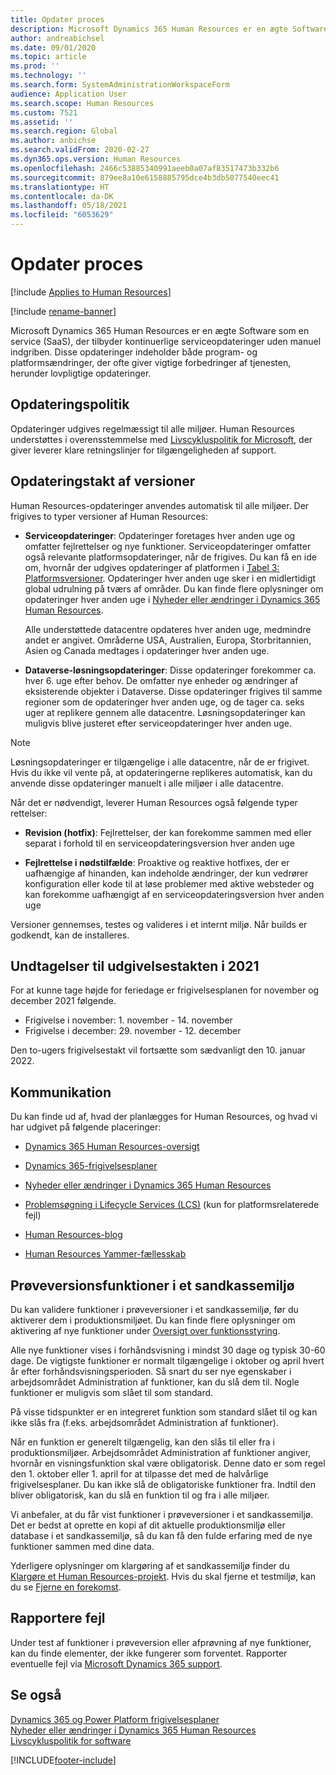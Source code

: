 ```yaml
---
title: Opdater proces
description: Microsoft Dynamics 365 Human Resources er en ægte Software som en service (SaaS), der tilbyder kontinuerlige serviceopdateringer til program- og platformændringer.
author: andreabichsel
ms.date: 09/01/2020
ms.topic: article
ms.prod: ''
ms.technology: ''
ms.search.form: SystemAdministrationWorkspaceForm
audience: Application User
ms.search.scope: Human Resources
ms.custom: 7521
ms.assetid: ''
ms.search.region: Global
ms.author: anbichse
ms.search.validFrom: 2020-02-27
ms.dyn365.ops.version: Human Resources
ms.openlocfilehash: 2466c53885340991aeeb0a07af83517473b332b6
ms.sourcegitcommit: 879ee8a10e6158885795dce4b3db5077540eec41
ms.translationtype: HT
ms.contentlocale: da-DK
ms.lasthandoff: 05/18/2021
ms.locfileid: "6053629"
---
```

# <a name="update-process"></a>Opdater proces

[!include [Applies to Human Resources](../includes/applies-to-hr.md)]

[!include [rename-banner](~/includes/cc-data-platform-banner.md)]

Microsoft Dynamics 365 Human Resources er en ægte Software som en service (SaaS), der tilbyder kontinuerlige serviceopdateringer uden manuel indgriben. Disse opdateringer indeholder både program- og platformsændringer, der ofte giver vigtige forbedringer af tjenesten, herunder lovpligtige opdateringer.

## <a name="update-policy"></a>Opdateringspolitik

Opdateringer udgives regelmæssigt til alle miljøer. Human Resources understøttes i overensstemmelse med [Livscykluspolitik for Microsoft](https://support.microsoft.com/hub/4095338/microsoft-lifecycle-policy), der giver leverer klare retningslinjer for tilgængeligheden af support.

## <a name="release-cadence"></a>Opdateringstakt af versioner 

Human Resources-opdateringer anvendes automatisk til alle miljøer. Der frigives to typer versioner af Human Resources:

- **Serviceopdateringer**: Opdateringer foretages hver anden uge og omfatter fejlrettelser og nye funktioner. Serviceopdateringer omfatter også relevante platformsopdateringer, når de frigives. Du kan få en ide om, hvornår der udgives opdateringer af platformen i [Tabel 3: Platformsversioner](../fin-ops-core/dev-itpro/migration-upgrade/versions-update-policy.md#table-3-platform-releases). Opdateringer hver anden uge sker i en midlertidigt global udrulning på tværs af områder. Du kan finde flere oplysninger om opdateringer hver anden uge i [Nyheder eller ændringer i Dynamics 365 Human Resources](hr-admin-whats-new.md).

    Alle understøttede datacentre opdateres hver anden uge, medmindre andet er angivet. Områderne USA, Australien, Europa, Storbritannien, Asien og Canada medtages i opdateringer hver anden uge. 

- **Dataverse-løsningsopdateringer**: Disse opdateringer forekommer ca. hver 6. uge efter behov. De omfatter nye enheder og ændringer af eksisterende objekter i Dataverse. Disse opdateringer frigives til samme regioner som de opdateringer hver anden uge, og de tager ca. seks uger at replikere gennem alle datacentre. Løsningsopdateringer kan muligvis blive justeret efter serviceopdateringer hver anden uge.

> [!NOTE]
> Løsningsopdateringer er tilgængelige i alle datacentre, når de er frigivet. Hvis du ikke vil vente på, at opdateringerne replikeres automatisk, kan du anvende disse opdateringer manuelt i alle miljøer i alle datacentre.

Når det er nødvendigt, leverer Human Resources også følgende typer rettelser:

- **Revision (hotfix)**: Fejlrettelser, der kan forekomme sammen med eller separat i forhold til en serviceopdateringsversion hver anden uge

- **Fejlrettelse i nødstilfælde**: Proaktive og reaktive hotfixes, der er uafhængige af hinanden, kan indeholde ændringer, der kun vedrører konfiguration eller kode til at løse problemer med aktive websteder og kan forekomme uafhængigt af en serviceopdateringsversion hver anden uge

Versioner gennemses, testes og valideres i et internt miljø. Når builds er godkendt, kan de installeres.

## <a name="release-cadence-exceptions-in-2021"></a>Undtagelser til udgivelsestakten i 2021

For at kunne tage højde for feriedage er frigivelsesplanen for november og december 2021 følgende.

- Frigivelse i november: 1. november - 14. november
- Frigivelse i december: 29. november - 12. december
 
Den to-ugers frigivelsestakt vil fortsætte som sædvanligt den 10. januar 2022.

## <a name="communications"></a>Kommunikation

Du kan finde ud af, hvad der planlægges for Human Resources, og hvad vi har udgivet på følgende placeringer:

- [Dynamics 365 Human Resources-oversigt](https://dynamics.microsoft.com/roadmap/human-resources/)

- [Dynamics 365-frigivelsesplaner](/dynamics365/release-plans/)

- [Nyheder eller ændringer i Dynamics 365 Human Resources](hr-admin-whats-new.md)

- [Problemsøgning i Lifecycle Services (LCS)](../fin-ops-core/dev-itpro/lifecycle-services/issue-search-lcs.md) (kun for platformsrelaterede fejl)

- [Human Resources-blog](https://community.dynamics.com/365/talent/b/dynamics365fortalent)

- [Human Resources Yammer-fællesskab](https://www.yammer.com/dynamicsaxfeedbackprograms/#/threads/inGroup?type=in_group&feedId=10542230)

## <a name="preview-features-in-a-sandbox-environment"></a>Prøveversionsfunktioner i et sandkassemiljø

Du kan validere funktioner i prøveversioner i et sandkassemiljø, før du aktiverer dem i produktionsmiljøet. Du kan finde flere oplysninger om aktivering af nye funktioner under [Oversigt over funktionsstyring](../fin-ops-core/fin-ops/get-started/feature-management/feature-management-overview.md).

Alle nye funktioner vises i forhåndsvisning i mindst 30 dage og typisk 30-60 dage. De vigtigste funktioner er normalt tilgængelige i oktober og april hvert år efter forhåndsvisningsperioden. Så snart du ser nye egenskaber i arbejdsområdet Administration af funktioner, kan du slå dem til. Nogle funktioner er muligvis som slået til som standard.

På visse tidspunkter er en integreret funktion som standard slået til og kan ikke slås fra (f.eks. arbejdsområdet Administration af funktioner).

Når en funktion er generelt tilgængelig, kan den slås til eller fra i produktionsmiljøer. Arbejdsområdet Administration af funktioner angiver, hvornår en visningsfunktion skal være obligatorisk. Denne dato er som regel den 1. oktober eller 1. april for at tilpasse det med de halvårlige frigivelsesplaner. Du kan ikke slå de obligatoriske funktioner fra. Indtil den bliver obligatorisk, kan du slå en funktion til og fra i alle miljøer.

Vi anbefaler, at du får vist funktioner i prøveversioner i et sandkassemiljø. Det er bedst at oprette en kopi af dit aktuelle produktionsmiljø eller database i et sandkassemiljø, så du kan få den fulde erfaring med de nye funktioner sammen med dine data.

Yderligere oplysninger om klargøring af et sandkassemiljø finder du [Klargøre et Human Resources-projekt](hr-admin-setup-provision.md). Hvis du skal fjerne et testmiljø, kan du se [Fjerne en forekomst](hr-admin-setup-remove-instance.md#remove-a-test-drive-environment). 

## <a name="report-bugs"></a>Rapportere fejl

Under test af funktioner i prøveversion eller afprøvning af nye funktioner, kan du finde elementer, der ikke fungerer som forventet. Rapporter eventuelle fejl via [Microsoft Dynamics 365 support](https://dynamics.microsoft.com/support/).

## <a name="see-also"></a>Se også

[Dynamics 365 og Power Platform frigivelsesplaner](/dynamics365/release-plans)</br>
[Nyheder eller ændringer i Dynamics 365 Human Resources](hr-admin-whats-new.md)</br>
[Livscykluspolitik for software](../fin-ops-core/dev-itpro/migration-upgrade/versions-update-policy.md)



[!INCLUDE[footer-include](../includes/footer-banner.md)]